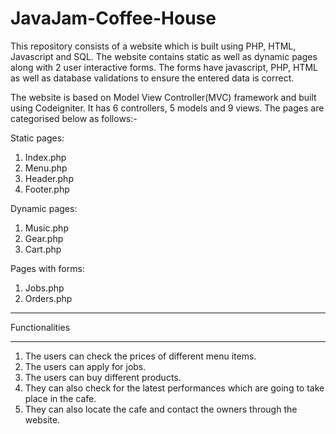 # JavaJam-Coffee-House
This repository consists of a website which is built using PHP, HTML, Javascript and SQL. The website contains static as well as dynamic pages along with 2 user interactive forms. The forms have javascript, PHP, HTML as well as database validations to ensure the entered data is correct.

The website is based on Model View Controller(MVC) framework and built using Codeigniter. It has 6 controllers, 5 models and 9 views. The pages are categorised below as follows:-

Static pages:
 1. Index.php
 2. Menu.php
 3. Header.php
 4. Footer.php
 
Dynamic pages:
 1. Music.php
 2. Gear.php
 3. Cart.php

Pages with forms:
 1. Jobs.php
 2. Orders.php
_______________________________________________________________________________________________________ 
Functionalities
_______________________________________________________________________________________________________
 1. The users can check the prices of different menu items.
 2. The users can apply for jobs.
 3. The users can buy different products.
 4. They can also check for the latest performances which are going to take place in the cafe.
 5. They can also locate the cafe and contact the owners through the website.

